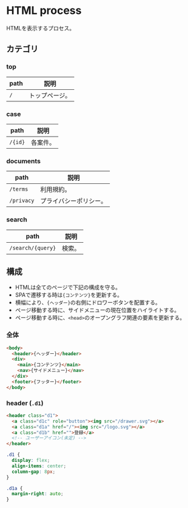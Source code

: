 # HTML process
HTMLを表示するプロセス。

## カテゴリ

### top
| path | 説明 |
| -- | -- |
| `/` | トップページ。 |

### case
| path | 説明 |
| -- | -- |
| `/{id}` | 各案件。 |

### documents
| path | 説明 |
| -- | -- |
| `/terms` | 利用規約。 |
| `/privacy` | プライバシーポリシー。 |

### search
| path | 説明 |
| -- | -- |
| `/search/{query}` | 検索。 |


## 構成
- HTMLは全てのページで下記の構成を守る。
- SPAで遷移する時は`{コンテンツ}`を更新する。
- 横幅により、`{ヘッダー}`の右側にドロワーボタンを配置する。
- ページ移動する時に、サイドメニューの現在位置をハイライトする。
- ページ移動する時に、`<head>`のオープングラフ関連の要素を更新する。

### 全体
```html
<body>
  <header>{ヘッダー}</header>
  <div>
    <main>{コンテンツ}</main>
    <nav>{サイドメニュー}</nav>
  </div>
  <footer>{フッター}</footer>
</body>
```

### header (`.d1`)
```html
<header class="d1">
  <a class="d1c" role="button"><img src="/drawer.svg"></a>
  <a class="d1a" href="/"><img src="/logo.svg"></a>
  <a class="d1b" href="">登録</a>
  <!-- ユーザーアイコン(未定) -->
</header>
```

```css
.d1 {
  display: flex;
  align-items: center;
  column-gap: 8px;
}

.d1a {
  margin-right: auto;
}
```
